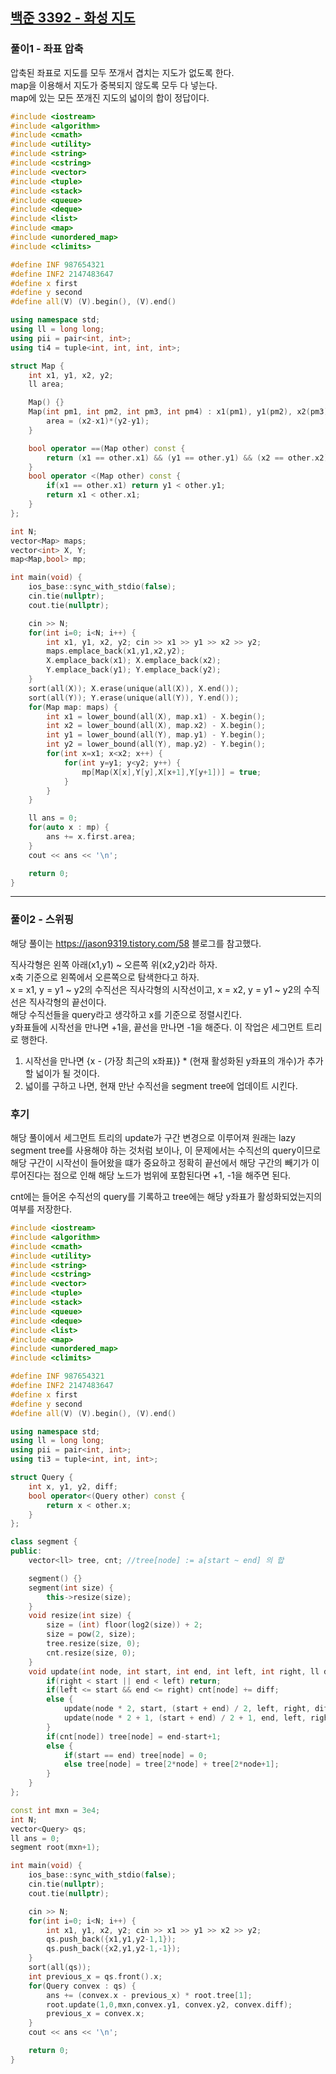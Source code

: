 ## [백준 3392 - 화성 지도](https://www.acmicpc.net/problem/3392)

### 풀이1 - 좌표 압축
압축된 좌표로 지도를 모두 쪼개서 겹치는 지도가 없도록 한다.  
map을 이용해서 지도가 중복되지 않도록 모두 다 넣는다.  
map에 있는 모든 쪼개진 지도의 넓이의 합이 정답이다.
```C++
#include <iostream>
#include <algorithm>
#include <cmath>
#include <utility>
#include <string>
#include <cstring>
#include <vector>
#include <tuple>
#include <stack>
#include <queue>
#include <deque>
#include <list>
#include <map>
#include <unordered_map>
#include <climits>

#define INF 987654321
#define INF2 2147483647
#define x first
#define y second
#define all(V) (V).begin(), (V).end()

using namespace std;
using ll = long long;
using pii = pair<int, int>;
using ti4 = tuple<int, int, int, int>;

struct Map {
    int x1, y1, x2, y2;
    ll area;

    Map() {}
    Map(int pm1, int pm2, int pm3, int pm4) : x1(pm1), y1(pm2), x2(pm3), y2(pm4) {
        area = (x2-x1)*(y2-y1);
    }

    bool operator ==(Map other) const {
        return (x1 == other.x1) && (y1 == other.y1) && (x2 == other.x2) && (y2 == other.y2);
    }
    bool operator <(Map other) const {
        if(x1 == other.x1) return y1 < other.y1;
        return x1 < other.x1;
    }
};

int N;
vector<Map> maps;
vector<int> X, Y;
map<Map,bool> mp;

int main(void) {
    ios_base::sync_with_stdio(false);
    cin.tie(nullptr);
    cout.tie(nullptr);

    cin >> N;
    for(int i=0; i<N; i++) {
        int x1, y1, x2, y2; cin >> x1 >> y1 >> x2 >> y2;
        maps.emplace_back(x1,y1,x2,y2);
        X.emplace_back(x1); X.emplace_back(x2);
        Y.emplace_back(y1); Y.emplace_back(y2);
    }
    sort(all(X)); X.erase(unique(all(X)), X.end());
    sort(all(Y)); Y.erase(unique(all(Y)), Y.end());
    for(Map map: maps) {
        int x1 = lower_bound(all(X), map.x1) - X.begin();
        int x2 = lower_bound(all(X), map.x2) - X.begin();
        int y1 = lower_bound(all(Y), map.y1) - Y.begin();
        int y2 = lower_bound(all(Y), map.y2) - Y.begin();
        for(int x=x1; x<x2; x++) {
            for(int y=y1; y<y2; y++) {
                mp[Map(X[x],Y[y],X[x+1],Y[y+1])] = true;
            }
        }
    }

    ll ans = 0;
    for(auto x : mp) {
        ans += x.first.area;
    }
    cout << ans << '\n';

    return 0;
}
```

---
### 풀이2 - 스위핑
해당 풀이는 https://jason9319.tistory.com/58 블로그를 참고했다.  

직사각형은 왼쪽 아래(x1,y1) ~ 오른쪽 위(x2,y2)라 하자.  
x축 기준으로 왼쪽에서 오른쪽으로 탐색한다고 하자.   
x = x1, y = y1 ~ y2의 수직선은 직사각형의 시작선이고, x = x2, y = y1 ~ y2의 수직선은 직사각형의 끝선이다.  
해당 수직선들을 query라고 생각하고 x를 기준으로 정렬시킨다.  
y좌표들에 시작선을 만나면 +1을, 끝선을 만나면 -1을 해준다. 이 작업은 세그먼트 트리로 행한다.

1. 시작선을 만나면 {x - (가장 최근의 x좌표)} * (현재 활성화된 y좌표의 개수)가 추가할 넓이가 될 것이다.
2. 넓이를 구하고 나면, 현재 만난 수직선을 segment tree에 업데이트 시킨다.

### 후기
해당 풀이에서 세그먼트 트리의 update가 구간 변경으로 이루어져 원래는 lazy segment tree를 사용해야 하는 것처럼 보이나,
이 문제에서는 수직선의 query이므로 해당 구간이 시작선이 들어왔을 떄가 중요하고 정확히 끝선에서 해당 구간의 빼기가 이루어진다는 점으로 인해 
해당 노드가 범위에 포함된다면 +1, -1을 해주면 된다.  

cnt에는 들어온 수직선의 query를 기록하고 tree에는 해당 y좌표가 활성화되었는지의 여부를 저장한다.
```C++
#include <iostream>
#include <algorithm>
#include <cmath>
#include <utility>
#include <string>
#include <cstring>
#include <vector>
#include <tuple>
#include <stack>
#include <queue>
#include <deque>
#include <list>
#include <map>
#include <unordered_map>
#include <climits>

#define INF 987654321
#define INF2 2147483647
#define x first
#define y second
#define all(V) (V).begin(), (V).end()

using namespace std;
using ll = long long;
using pii = pair<int, int>;
using ti3 = tuple<int, int, int>;

struct Query {
    int x, y1, y2, diff;
    bool operator<(Query other) const {
        return x < other.x;
    }
};

class segment {
public:
    vector<ll> tree, cnt; //tree[node] := a[start ~ end] 의 합

    segment() {}
    segment(int size) {
        this->resize(size);
    }
    void resize(int size) {
        size = (int) floor(log2(size)) + 2;
        size = pow(2, size);
        tree.resize(size, 0);
        cnt.resize(size, 0);
    }
    void update(int node, int start, int end, int left, int right, ll diff) {
        if(right < start || end < left) return;
        if(left <= start && end <= right) cnt[node] += diff;
        else {
            update(node * 2, start, (start + end) / 2, left, right, diff);
            update(node * 2 + 1, (start + end) / 2 + 1, end, left, right, diff);
        }
        if(cnt[node]) tree[node] = end-start+1;
        else {
            if(start == end) tree[node] = 0;
            else tree[node] = tree[2*node] + tree[2*node+1];
        }
    }
};

const int mxn = 3e4;
int N;
vector<Query> qs;
ll ans = 0;
segment root(mxn+1);

int main(void) {
    ios_base::sync_with_stdio(false);
    cin.tie(nullptr);
    cout.tie(nullptr);

    cin >> N;
    for(int i=0; i<N; i++) {
        int x1, y1, x2, y2; cin >> x1 >> y1 >> x2 >> y2;
        qs.push_back({x1,y1,y2-1,1});
        qs.push_back({x2,y1,y2-1,-1});
    }
    sort(all(qs));
    int previous_x = qs.front().x;
    for(Query convex : qs) {
        ans += (convex.x - previous_x) * root.tree[1];
        root.update(1,0,mxn,convex.y1, convex.y2, convex.diff);
        previous_x = convex.x;
    }
    cout << ans << '\n';

    return 0;
}
```